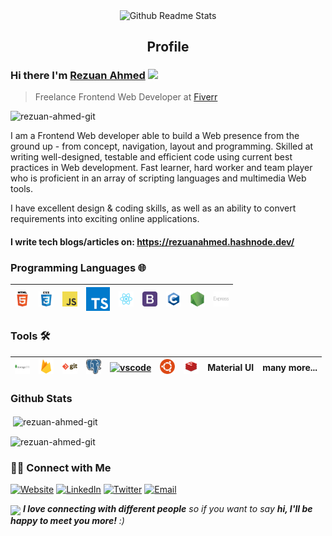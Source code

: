 <p align="center">
 <img width="100px" src="https://res.cloudinary.com/anuraghazra/image/upload/v1594908242/logo_ccswme.svg" align="center" alt="Github Readme Stats" />
 <h2 align="center">Profile</h2>
</p>

### Hi there I'm [Rezuan Ahmed](https://www.fiverr.com/rezuan_ahmed) <img src="https://emojis.slackmojis.com/emojis/images/1531849430/4246/blob-sunglasses.gif?1531849430" width="30"/>

> Freelance Frontend Web Developer at [Fiverr](https://www.fiverr.com/rezuan_ahmed)

<img
    src="https://komarev.com/ghpvc/?username=rezuan-ahmed-git&label=Profile%20views&color=0e75b6&style=flat"
    alt="rezuan-ahmed-git"
  />

<div>
 <p>
I am a Frontend Web developer able to build a Web presence from the ground up - from concept, navigation, layout and programming. Skilled at writing well-designed, testable and efficient code using current best practices in Web development. Fast learner, hard worker and team player who is proficient in an array of scripting languages and multimedia Web tools.

I have excellent design & coding skills, as well as an ability to convert requirements into exciting online applications.

</p>
</div>

#### I write tech blogs/articles on: https://rezuanahmed.hashnode.dev/

### Programming Languages 🌐

| [<img src="https://raw.githubusercontent.com/github/explore/80688e429a7d4ef2fca1e82350fe8e3517d3494d/topics/html/html.png" alt="Html" width="24">](https://en.wikipedia.org/wiki/HTML) | [<img src="https://raw.githubusercontent.com/github/explore/80688e429a7d4ef2fca1e82350fe8e3517d3494d/topics/css/css.png" alt="CSS" width="24">](https://developer.mozilla.org/en-US/docs/Web/CSS) | [<img src="https://raw.githubusercontent.com/github/explore/80688e429a7d4ef2fca1e82350fe8e3517d3494d/topics/javascript/javascript.png" alt="javascript" width="24">](https://javascript.com/) | [<img src="https://raw.githubusercontent.com/github/explore/80688e429a7d4ef2fca1e82350fe8e3517d3494d/topics/typescript/typescript.png" alt="typescript" width="38">](https://www.typescriptlang.org/) | [<img src="https://raw.githubusercontent.com/github/explore/80688e429a7d4ef2fca1e82350fe8e3517d3494d/topics/react/react.png" alt="react" width="24">](https://reactjs.org/) | [<img src="https://raw.githubusercontent.com/github/explore/80688e429a7d4ef2fca1e82350fe8e3517d3494d/topics/bootstrap/bootstrap.png" alt="Bootstrap" width="24">](https://getbootstrap.com/) | [<img src="https://raw.githubusercontent.com/github/explore/80688e429a7d4ef2fca1e82350fe8e3517d3494d/topics/c/c.png" alt="C" width="24">](<https://en.wikipedia.org/wiki/C_(programming_language)>) | [<img src="https://raw.githubusercontent.com/github/explore/80688e429a7d4ef2fca1e82350fe8e3517d3494d/topics/nodejs/nodejs.png" alt="Node" width="24">](https://nodejs.org/en/) | [<img src="https://raw.githubusercontent.com/github/explore/80688e429a7d4ef2fca1e82350fe8e3517d3494d/topics/express/express.png" alt="Express" width="24">](https://expressjs.com/) |
| -------------------------------------------------------------------------------------------------------------------------------------------------------------------------------------- | ------------------------------------------------------------------------------------------------------------------------------------------------------------------------------------------------- | --------------------------------------------------------------------------------------------------------------------------------------------------------------------------------------------- | ----------------------------------------------------------------------------------------------------------------------------------------------------------------------------------------------------- | --------------------------------------------------------------------------------------------------------------------------------------------------------------------------- | -------------------------------------------------------------------------------------------------------------------------------------------------------------------------------------------- | --------------------------------------------------------------------------------------------------------------------------------------------------------------------------------------------------- | ------------------------------------------------------------------------------------------------------------------------------------------------------------------------------ | ----------------------------------------------------------------------------------------------------------------------------------------------------------------------------------- |

### Tools 🛠️

| [<img src="https://raw.githubusercontent.com/github/explore/80688e429a7d4ef2fca1e82350fe8e3517d3494d/topics/mongodb/mongodb.png" alt="mongo" width="24">](https://www.mongodb.com/) | [<img src="https://raw.githubusercontent.com/github/explore/80688e429a7d4ef2fca1e82350fe8e3517d3494d/topics/firebase/firebase.png" alt="firebase" width="24">](https://firebase.google.com/) | [<img src="https://raw.githubusercontent.com/github/explore/80688e429a7d4ef2fca1e82350fe8e3517d3494d/topics/git/git.png" alt="Git" width="24">](https://git-scm.com/) | [<img src="https://raw.githubusercontent.com/github/explore/80688e429a7d4ef2fca1e82350fe8e3517d3494d/topics/postgresql/postgresql.png" alt="postgresql" width="24">](https://www.postgresql.org/) | [<img src="https://upload.wikimedia.org/wikipedia/commons/thumb/2/2d/Visual_Studio_Code_1.18_icon.svg/1200px-Visual_Studio_Code_1.18_icon.svg.png" alt="vscode" width="24">](https://code.visualstudio.com/) | [<img src="https://raw.githubusercontent.com/github/explore/80688e429a7d4ef2fca1e82350fe8e3517d3494d/topics/ubuntu/ubuntu.png" alt="Ubuntu" width="24">](https://ubuntu.com/) | [<img src="https://raw.githubusercontent.com/github/explore/80688e429a7d4ef2fca1e82350fe8e3517d3494d/topics/redis/redis.png" alt="Redis" width="24">](https://redis.io/) | Material UI | many more... |
| ----------------------------------------------------------------------------------------------------------------------------------------------------------------------------------- | -------------------------------------------------------------------------------------------------------------------------------------------------------------------------------------------- | --------------------------------------------------------------------------------------------------------------------------------------------------------------------- | ------------------------------------------------------------------------------------------------------------------------------------------------------------------------------------------------- | ------------------------------------------------------------------------------------------------------------------------------------------------------------------------------------------------------------ | ----------------------------------------------------------------------------------------------------------------------------------------------------------------------------- | ------------------------------------------------------------------------------------------------------------------------------------------------------------------------ | ----------- | ------------ |

### Github Stats

<p>
  &nbsp;<img
    align="center"
    src="https://github-readme-stats.vercel.app/api?username=rezuan-ahmed-git&show_icons=true&locale=en"
    alt="rezuan-ahmed-git"
  />
</p>
<p>
  <img
    align="center"
    src="https://github-readme-streak-stats.herokuapp.com/?user=rezuan-ahmed-git&"
    alt="rezuan-ahmed-git"
  />
</p>

<h3> 🤝🏻 Connect with Me </h3>

<p align="left">
<a href="https://www.fiverr.com/rezuan_ahmed" target="_blank"><img alt="Website" src="https://img.shields.io/badge/Fiverr-rezuan_ahmed-green?style=flat&logo=fiverr"></a>
<a href="https://www.linkedin.com/in/rezuan-ahmed-in/" target="_blank"><img alt="LinkedIn" src="https://img.shields.io/badge/LinkedIn-@rezuanahmed-blue?style=flat&logo=linkedin"></a>
<a href="https://twitter.com/RezuanAhmed20" target="_blank"><img alt="Twitter" src="https://img.shields.io/badge/Twitter-@RezuanAhmed20-orange?style=flat&logo=twitter"></a>
<a href="mailto:rezuan.ahmed.pro@gmail.com"><img alt="Email" src="https://img.shields.io/badge/Email-rezuan.ahmed.pro@gmail.com-yellow?style=flat&logo=gmail"></a>
</p>

<img align="center" src="https://media.giphy.com/media/LnQjpWaON8nhr21vNW/giphy.gif" width="60"> <em><b>I love connecting with different people</b> so if you want to say <b>hi, I'll be happy to meet you more!</b> :)</em>
